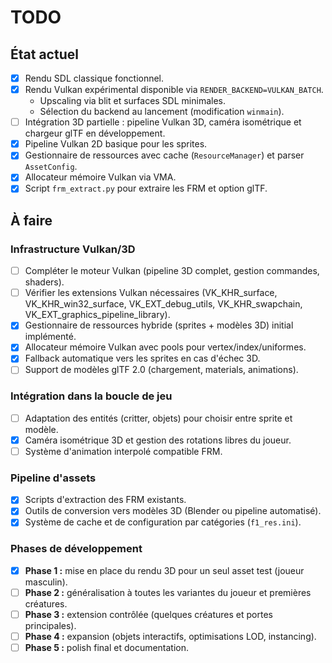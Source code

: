 # TODO

## État actuel

- [x] Rendu SDL classique fonctionnel.
- [x] Rendu Vulkan expérimental disponible via `RENDER_BACKEND=VULKAN_BATCH`.
  - Upscaling via blit et surfaces SDL minimales.
  - Sélection du backend au lancement (modification `winmain`).
- [ ] Intégration 3D partielle : pipeline Vulkan 3D, caméra isométrique et chargeur glTF en développement.
- [x] Pipeline Vulkan 2D basique pour les sprites.
- [x] Gestionnaire de ressources avec cache (`ResourceManager`) et parser `AssetConfig`.
- [x] Allocateur mémoire Vulkan via VMA.
- [x] Script `frm_extract.py` pour extraire les FRM et option glTF.

## À faire

### Infrastructure Vulkan/3D
- [ ] Compléter le moteur Vulkan (pipeline 3D complet, gestion commandes, shaders).
- [ ] Vérifier les extensions Vulkan nécessaires (VK_KHR_surface, VK_KHR_win32_surface, VK_EXT_debug_utils, VK_KHR_swapchain, VK_EXT_graphics_pipeline_library).
- [x] Gestionnaire de ressources hybride (sprites + modèles 3D) initial implémenté.
- [x] Allocateur mémoire Vulkan avec pools pour vertex/index/uniformes.
- [x] Fallback automatique vers les sprites en cas d'échec 3D.
- [ ] Support de modèles glTF 2.0 (chargement, materials, animations).

### Intégration dans la boucle de jeu
- [ ] Adaptation des entités (critter, objets) pour choisir entre sprite et modèle.
- [x] Caméra isométrique 3D et gestion des rotations libres du joueur.
- [ ] Système d'animation interpolé compatible FRM.

### Pipeline d'assets
- [x] Scripts d'extraction des FRM existants.
- [x] Outils de conversion vers modèles 3D (Blender ou pipeline automatisé).
- [x] Système de cache et de configuration par catégories (`f1_res.ini`).

### Phases de développement
- [x] **Phase 1 :** mise en place du rendu 3D pour un seul asset test (joueur masculin).
- [ ] **Phase 2 :** généralisation à toutes les variantes du joueur et premières créatures.
- [ ] **Phase 3 :** extension contrôlée (quelques créatures et portes principales).
- [ ] **Phase 4 :** expansion (objets interactifs, optimisations LOD, instancing).
- [ ] **Phase 5 :** polish final et documentation.
